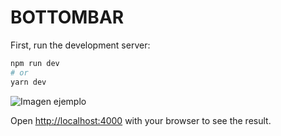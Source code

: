 # BOTTOMBAR

First, run the development server:

```bash
npm run dev
# or
yarn dev
```

![Imagen ejemplo]("screenshot/screen.gif")

Open [http://localhost:4000](http://localhost:4000) with your browser to see the result.
